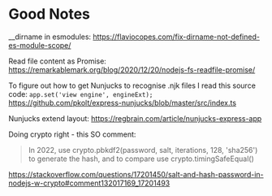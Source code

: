 # Good Notes

\_\_dirname in esmodules:
https://flaviocopes.com/fix-dirname-not-defined-es-module-scope/

Read file content as Promise:
https://remarkablemark.org/blog/2020/12/20/nodejs-fs-readfile-promise/

To figure out how to get Nunjucks to recognise .njk files I read this source code:
`app.set('view engine', engineExt);`
https://github.com/pkolt/express-nunjucks/blob/master/src/index.ts

Nunjucks extend layout:
https://regbrain.com/article/nunjucks-express-app

Doing crypto right - this SO comment:

> In 2022, use crypto.pbkdf2(password, salt, iterations, 128, 'sha256') to generate the hash, and to compare use crypto.timingSafeEqual()

https://stackoverflow.com/questions/17201450/salt-and-hash-password-in-nodejs-w-crypto#comment132017169_17201493
